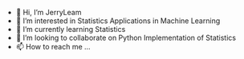 - 👋 Hi, I’m JerryLeam
- 👀 I’m interested in Statistics Applications in Machine Learning
- 🌱 I’m currently learning Statistics
- 💞️ I’m looking to collaborate on Python Implementation of Statistics
- 📫 How to reach me ...

<!---
JerryLeam/JerryLeam is a ✨ special ✨ repository because its `README.md` (this file) appears on your GitHub profile.
You can click the Preview link to take a look at your changes.
--->
